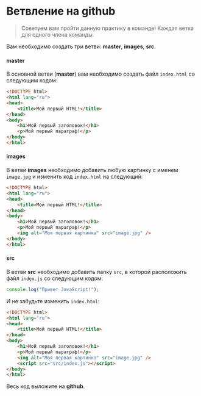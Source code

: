 # Ветвление на github

> Советуем вам пройти данную практику в команде!
> Каждая ветка для одного члена команды.

Вам необходимо создать три ветви: **master**, **images**, **src**.

#### master

В основной ветви (**master**) вам необходимо создать файл `index.html` со следующим кодом:

```html
<!DOCTYPE html>
<html lang="ru">
<head>
    <title>Мой первый HTML!</title>
</head>
<body>
    <h1>Мой первый заголовок!</h1>
    <p>Мой первый параграф!</p>
</body> 
</html>
```

#### images

В ветви **images** необходимо добавить любую картинку с именем `image.jpg` и изменить код `index.html` на следующий:

```html
<!DOCTYPE html>
<html lang="ru">
<head>
    <title>Мой первый HTML!</title>
</head>
<body>
    <h1>Мой первый заголовок!</h1>
    <p>Мой первый параграф!</p>
    <img alt="Моя первая картинка" src="image.jpg" />
</body> 
</html>
```

#### src

В ветви **src** необходимо добавить папку `src`, в которой расположить файл `index.js` со следующим кодом:

```javascript
console.log("Привет JavaScript!");
```

И не забудьте изменить `index.html`:

```html
<!DOCTYPE html>
<html lang="ru">
<head>
    <title>Мой первый HTML!</title>
</head>
<body>
    <h1>Мой первый заголовок!</h1>
    <p>Мой первый параграф!</p>
    <img alt="Моя первая картинка" src="image.jpg" />
    <script src="src/index.js"></script>
</body> 
</html>
```

Весь код выложите на **github**.
